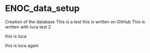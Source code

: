 # ENOC_data_setup
Creation of the database
This is a test
this is written on GitHub
This is written with luca
test 2

this is luca

this is luca again

